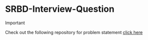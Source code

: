 # SRBD-Interview-Question
> [!IMPORTANT]
> Check out the following repository for problem statement [click here](https://github.com/twowaits/SDE-Interview-Questions/blob/master/Samsung/README.md?fbclid=IwAR24jm7P_I9OPjjuZ6Z9FbYkfgP5eUB6FmIZrJ2ASjjjCg_6_kOxapTYsx0#coding)
